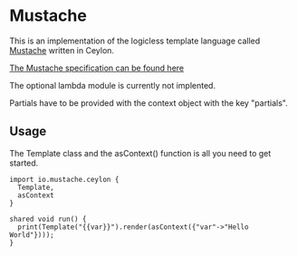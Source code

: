 Mustache
=========
This is an implementation of the logicless template language called [Mustache](http://mustache.github.io/) written in Ceylon.

[The Mustache specification can be found here](https://github.com/mustache/spec)

The optional lambda module is currently not implented.

Partials have to be provided with the context object with the key "partials".

Usage
-----

The Template class and the asContext() function is all you need to get started.

```ceylon
import io.mustache.ceylon {
  Template,
  asContext
}

shared void run() {
  print(Template("{{var}}").render(asContext({"var"->"Hello World"})));
}
```